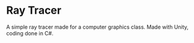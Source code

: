 # Ray Tracer
A simple ray tracer made for a computer graphics class. Made with Unity, coding done in C#.
